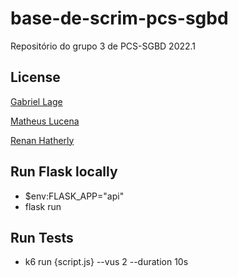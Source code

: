 # base-de-scrim-pcs-sgbd
Repositório do grupo 3 de PCS-SGBD 2022.1

## License
[Gabriel Lage](https://github.com/lagega)

[Matheus Lucena](https://github.com/mthlucena)

[Renan Hatherly](https://github.com/renan_ht)

## Run Flask locally
- $env:FLASK_APP="api"
- flask run

## Run Tests
- k6 run {script.js} --vus 2 --duration 10s
